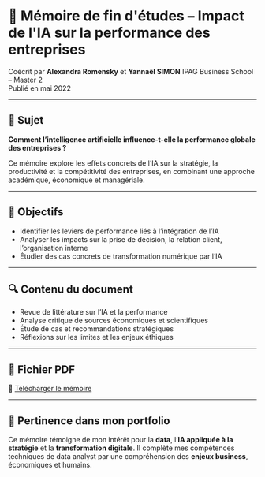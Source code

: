 # 📄 Mémoire de fin d'études – Impact de l'IA sur la performance des entreprises

Coécrit par **Alexandra Romensky** et **Yannaël SIMON**
IPAG Business School – Master 2  
Publié en mai 2022

---

## 🧠 Sujet

**Comment l’intelligence artificielle influence-t-elle la performance globale des entreprises ?**

Ce mémoire explore les effets concrets de l’IA sur la stratégie, la productivité et la compétitivité des entreprises, en combinant une approche académique, économique et managériale.

---

## 📌 Objectifs

- Identifier les leviers de performance liés à l’intégration de l’IA
- Analyser les impacts sur la prise de décision, la relation client, l’organisation interne
- Étudier des cas concrets de transformation numérique par l’IA

---

## 🔍 Contenu du document

- Revue de littérature sur l’IA et la performance
- Analyse critique de sources économiques et scientifiques
- Étude de cas et recommandations stratégiques
- Réflexions sur les limites et les enjeux éthiques

---

## 📁 Fichier PDF

📎 [Télécharger le mémoire](./Mémoire%20IPAG%20-%20Impact%20de%20l'IA%20sur%20la%20performance%20des%20entreprises.pdf)

---

## 💼 Pertinence dans mon portfolio

Ce mémoire témoigne de mon intérêt pour la **data**, l’**IA appliquée à la stratégie** et la **transformation digitale**. Il complète mes compétences techniques de data analyst par une compréhension des **enjeux business**, économiques et humains.
